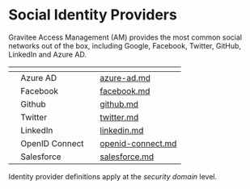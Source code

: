 # Social Identity Providers

Gravitee Access Management (AM) provides the most common social networks out of the box, including Google, Facebook, Twitter, GitHub, LinkedIn and Azure AD.

<table data-view="cards"><thead><tr><th></th><th></th><th></th><th data-hidden data-card-target data-type="content-ref"></th></tr></thead><tbody><tr><td></td><td>Azure AD</td><td></td><td><a href="azure-ad.md">azure-ad.md</a></td></tr><tr><td></td><td>Facebook</td><td></td><td><a href="facebook.md">facebook.md</a></td></tr><tr><td></td><td>Github</td><td></td><td><a href="github.md">github.md</a></td></tr><tr><td></td><td>Twitter</td><td></td><td><a href="twitter.md">twitter.md</a></td></tr><tr><td></td><td>LinkedIn</td><td></td><td><a href="linkedin.md">linkedin.md</a></td></tr><tr><td></td><td>OpenID Connect</td><td></td><td><a href="openid-connect.md">openid-connect.md</a></td></tr><tr><td></td><td>Salesforce</td><td></td><td><a href="salesforce.md">salesforce.md</a></td></tr></tbody></table>

Identity provider definitions apply at the _security domain_ level.

